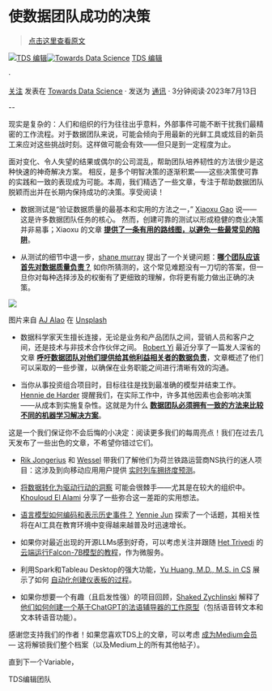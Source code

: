 # 使数据团队成功的决策

> [点击这里查看原文](https://towardsdatascience.com/the-decisions-that-set-data-teams-up-for-success-8cdbdde2292?source=collection_archive---------14-----------------------#2023-07-13)

[](https://towardsdatascience.medium.com/?source=post_page-----8cdbdde2292--------------------------------)[![TDS 编辑](../Images/4b2d1beaf4f6dcf024ffa6535de3b794.png)](https://towardsdatascience.medium.com/?source=post_page-----8cdbdde2292--------------------------------)[](https://towardsdatascience.com/?source=post_page-----8cdbdde2292--------------------------------)[![Towards Data Science](../Images/a6ff2676ffcc0c7aad8aaf1d79379785.png)](https://towardsdatascience.com/?source=post_page-----8cdbdde2292--------------------------------) [TDS 编辑](https://towardsdatascience.medium.com/?source=post_page-----8cdbdde2292--------------------------------)

·

[关注](https://medium.com/m/signin?actionUrl=https%3A%2F%2Fmedium.com%2F_%2Fsubscribe%2Fuser%2F7e12c71dfa81&operation=register&redirect=https%3A%2F%2Ftowardsdatascience.com%2Fthe-decisions-that-set-data-teams-up-for-success-8cdbdde2292&user=TDS+Editors&userId=7e12c71dfa81&source=post_page-7e12c71dfa81----8cdbdde2292---------------------post_header-----------) 发表在 [Towards Data Science](https://towardsdatascience.com/?source=post_page-----8cdbdde2292--------------------------------) · 发送为 [通讯](https://towardsdatascience.com/?source=post_page-----8cdbdde2292--------------------------------) · 3分钟阅读·2023年7月13日[](https://medium.com/m/signin?actionUrl=https%3A%2F%2Fmedium.com%2F_%2Fvote%2Ftowards-data-science%2F8cdbdde2292&operation=register&redirect=https%3A%2F%2Ftowardsdatascience.com%2Fthe-decisions-that-set-data-teams-up-for-success-8cdbdde2292&user=TDS+Editors&userId=7e12c71dfa81&source=-----8cdbdde2292---------------------clap_footer-----------)

--

[](https://medium.com/m/signin?actionUrl=https%3A%2F%2Fmedium.com%2F_%2Fbookmark%2Fp%2F8cdbdde2292&operation=register&redirect=https%3A%2F%2Ftowardsdatascience.com%2Fthe-decisions-that-set-data-teams-up-for-success-8cdbdde2292&source=-----8cdbdde2292---------------------bookmark_footer-----------)

现实是复杂的：人们和组织的行为往往出乎意料，外部事件可能不断干扰我们最精密的工作流程。对于数据团队来说，可能会倾向于用最新的光鲜工具或炫目的新员工来应对这些挑战时刻。这样做可能会有效——但只是到一定程度为止。

面对变化、令人失望的结果或偶尔的公司混乱，帮助团队培养韧性的方法很少是这种快速的神奇解决方案。 相反，是多个明智决策的逐渐积累——这些决策使可靠的实践和一致的表现成为可能。本周，我们精选了一些文章，专注于帮助数据团队脱颖而出并在长期内保持成功的决策。享受阅读！

+   数据测试是“验证数据质量的最基本和实用的方法之一，” [Xiaoxu Gao](https://medium.com/u/2adc5a07e772?source=post_page-----8cdbdde2292--------------------------------) 说——这是许多数据团队任务的核心。 然而，创建可靠的测试以形成稳健的商业决策并非易事；Xiaoxu 的文章 [**提供了一条有用的路线图，以避免一些最常见的陷阱**](/how-to-create-valuable-data-tests-850e778718e1)。

+   从测试的细节中退一步，[shane murray](https://medium.com/u/8aa0d9ae3ebd?source=post_page-----8cdbdde2292--------------------------------) 提出了一个关键问题：[**哪个团队应该首先对数据质量负责？**](/which-team-should-own-data-quality-44f1d6996eb8) 如你所猜测的，这个常见难题没有一刀切的答案，但一旦你对每种选择涉及的权衡有了更细致的理解，你将更有能力做出正确的决策。

![](../Images/aca844bc40037fa52a422e1fb50e51b3.png)

图片来自 [AJ Alao](https://unsplash.com/ko/@ajalao?utm_source=medium&utm_medium=referral) 在 [Unsplash](https://unsplash.com/?utm_source=medium&utm_medium=referral)

+   数据科学家天生擅长连接，无论是业务和产品团队之间，营销人员和客户之间，还是技术与非技术合作伙伴之间。 [Robert Yi](https://medium.com/u/8ac2da8b0742?source=post_page-----8cdbdde2292--------------------------------) 最近分享了一篇发人深省的文章 [**呼吁数据团队对他们提供给其他利益相关者的数据负责**](/how-poor-stakeholder-management-ruins-analytics-bb70700692c0)，文章概述了他们可以采取的一些步骤，以确保在业务职能之间进行清晰有效的沟通。

+   当你从事投资组合项目时，目标往往是找到最准确的模型并结束工作。 [Hennie de Harder](https://medium.com/u/fb96be98b7b9?source=post_page-----8cdbdde2292--------------------------------) 提醒我们，在实际工作中，许多其他因素也会影响决策——从成本到实施复杂性。这就是为什么 [**数据团队必须拥有一致的方法来比较不同的机器学习解决方案**](/how-to-compare-ml-solutions-effectively-28384e2cbca1)。

这是一个我们保证你不会后悔的小决定：阅读更多我们的每周亮点！我们在过去几天发布了一些出色的文章，不希望你错过它们。

+   [Rik Jongerius](https://medium.com/u/8d3b69256f17?source=post_page-----8cdbdde2292--------------------------------) 和 [Wessel](https://medium.com/u/f2ca61bff212?source=post_page-----8cdbdde2292--------------------------------) 带我们了解他们为荷兰铁路运营商NS执行的迷人项目：这涉及到向移动应用用户提供 [实时列车拥挤度预测](/real-time-crowdedness-predictions-for-train-travelers-a5a5d2858bed)。

+   [将数据转化为驱动行动的洞察](/step-by-step-guide-the-art-of-winning-stakeholders-as-a-data-scientist-to-drive-impact-8dbb4e4a5179) 可能会很棘手——尤其是在较大的组织中。[Khouloud El Alami](https://medium.com/u/9c6a36490614?source=post_page-----8cdbdde2292--------------------------------) 分享了一些弥合这一差距的实用想法。

+   [语言模型如何编码和表示历史事件？](/world-history-through-the-lens-of-ai-340df6241fbf) [Yennie Jun](https://medium.com/u/12ca1ab81192?source=post_page-----8cdbdde2292--------------------------------) 探索了一个话题，其相关性将在AI工具在教育环境中变得越来越普及时迅速增长。

+   如果你对最近出现的开源LLMs感到好奇，可以考虑关注并跟随 [Het Trivedi](https://medium.com/u/ce8ebd0c262c?source=post_page-----8cdbdde2292--------------------------------) 的 [云端运行Falcon-7B模型的教程](/deploying-falcon-7b-into-production-6dd28bb79373)，作为微服务。

+   利用Spark和Tableau Desktop的强大功能，[Yu Huang, M.D., M.S. in CS](https://medium.com/u/759013c23ad5?source=post_page-----8cdbdde2292--------------------------------) 展示了如何 [自动化创建仪表板的过程](/creating-insightful-dashboards-with-spark-and-tableau-desktop-1fd91837b8b5)。

+   如果你想要一个有趣（且启发性强）的项目回顾，[Shaked Zychlinski](https://medium.com/u/43218078e688?source=post_page-----8cdbdde2292--------------------------------) 解释了 [他们如何创建一个基于ChatGPT的法语辅导器的工作原型](/how-i-coded-my-own-private-french-tutor-out-of-chatgpt-16b3e15007bb)（包括语音转文本和文本转语音功能）。

感谢您支持我们的作者！如果您喜欢TDS上的文章，可以考虑 [成为Medium会员](https://bit.ly/tds-membership) — 这将解锁我们整个档案（以及Medium上的所有其他帖子）。

直到下一个Variable，

TDS编辑团队
